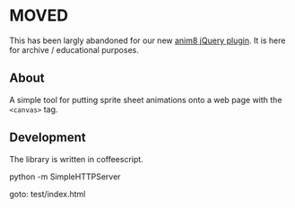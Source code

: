 MOVED
=====

This has been largly abandoned for our new [anim8 jQuery plugin](https://github.com/luckyladygames/anim8).
It is here for archive / educational purposes. 

About 
-----

A simple tool for putting sprite sheet animations onto a web page with the
`<canvas>` tag. 

Development
-----------

The library is written in coffeescript. 

python -m SimpleHTTPServer

goto: test/index.html

